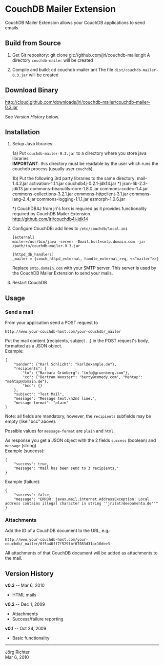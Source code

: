 
CouchDB Mailer Extension
========================

CouchDB Mailer Extension allows your CouchDB applications to send emails.


Build from Source
-----------------

1.  Get Git repository:
        git clone git://github.com/jri/couchdb-mailer.git
    A directory `couchdb-mailer` will be created

2.  Compile and build:
        cd couchdb-mailer
        ant
    The file `dist/couchdb-mailer-0.3.jar` will be created


Download Binary
---------------

<http://cloud.github.com/downloads/jri/couchdb-mailer/couchdb-mailer-0.3.jar>

See *Version History* below.


Installation
------------

1.  Setup Java libraries:

    1a) Put `couchdb-mailer-0.3.jar` to a directory where you store java libraries  
    **IMPORTANT**: this directory must be readable by the user which runs the couchdb process (usually user `couchdb`).

    1b) Put the following 3rd party libraries to the same directory:
        mail-1.4.2.jar
        activation-1.1.1.jar
        couchdb4j-0.2.1-jdk14.jar *)
        json-lib-2.3-jdk13.jar
        commons-beanutils-core-1.8.0.jar
        commons-codec-1.4.jar
        commons-collections-3.2.1.jar
        commons-httpclient-3.1.jar
        commons-lang-2.4.jar
        commons-logging-1.1.1.jar
        ezmorph-1.0.6.jar

    *) CouchDB4J from jri's fork is required as it provides functionality required by CouchDB Mailer Extension.  
    <http://github.com/jri/couchdb4j-jdk14>

2.  Configure CouchDB: add lines to `/etc/couchdb/local.ini`

        [external]
        mailer=/usr/bin/java -server -Dmail.host=smtp.domain.com -jar /path/to/couchdb-mailer-0.3.jar

        [httpd_db_handlers]
        _mailer = {couch_httpd_external, handle_external_req, <<"mailer">>}

    Replace `smtp.domain.com` with your SMTP server.
    This server is used by the CouchDB Mailer Extension to send your mails.

3.  Restart CouchDB


Usage
-----

### Send a mail ###

From your application send a POST request to

    http://www.your-couchdb-host.com/your-couchdb/_mailer

Put the mail content (recipients, subject ...) in the POST request's body, formatted as a JSON object.  
Example:

    {
        "sender": {"Karl Schlicht": "karl@example.de"},
        "recipients": {
            "to": {"Barbara Grünberg": "info@gruenberg.com"},
            "cc": {"Bertram Wooster": "berty@comedy.com", "Mehtap": "mehtap@domain.de"},
            "bcc": {}
        },
        "subject": "Test Mail",
        "message": "Message text.\n2nd line.",
        "message-format": "plain"
    }

Note: all fields are mandatory, however, the `recipients` subfields may be empty (like "bcc" above).

Possible values for `message-format` are `plain` and `html`.

As response you get a JSON object with the 2 fields `success` (boolean) and `message` (string).  
Example (success):

    {
        "success": true,
        "message": "Mail has been send to 3 recipients."
    }

Example (failure):

    {
        "success": false,
        "message": "ERROR: javax.mail.internet.AddressException: Local address contains illegal character in string ''jri(at)deepamehta.de''"
    }

### Attachments ###

Add the ID of a CouchDB document to the URL, e.g.:

    http://www.your-couchdb-host.com/your-couchdb/_mailer/0f5a40ff7f529fbf07083d31ac10dee3

All attachments of that CouchDB document will be added as attachments to the mail.


Version History
---------------

**v0.3** -- Mar 6, 2010

* HTML mails

**v0.2** -- Dec 1, 2009

* Attachments
* Success/failure reporting

**v0.1** -- Oct 24, 2009

* Basic functionality



------------
Jörg Richter  
Mar 6, 2010
